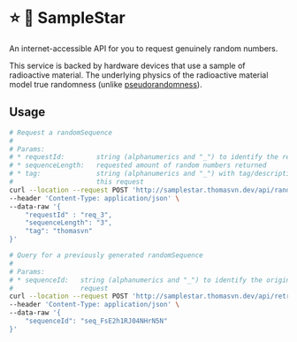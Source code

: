# ⭐️ 🧪 SampleStar

An internet-accessible API for you to request genuinely random numbers.

This service is backed by hardware devices that use a sample of radioactive material.
The underlying physics of the radioactive material model true randomness (unlike [pseudorandomness](https://en.wikipedia.org/wiki/Pseudorandomness)).

## Usage

```bash
# Request a randomSequence
# 
# Params:
# * requestId:        string (alphanumerics and "_") to identify the request
# * sequenceLength:   requested amount of random numbers returned
# * tag:              string (alphanumerics and "_") with tag/description of
#                     this request
curl --location --request POST 'http://samplestar.thomasvn.dev/api/randomSequence' \
--header 'Content-Type: application/json' \
--data-raw '{
    "requestId" : "req_3",
    "sequenceLength": "3",
    "tag": "thomasvn"
}'

# Query for a previously generated randomSequence
# 
# Params:
# * sequenceId:   string (alphanumerics and "_") to identify the original
#                 request
curl --location --request POST 'http://samplestar.thomasvn.dev/api/retrieveSequence' \
--header 'Content-Type: application/json' \
--data-raw '{
    "sequenceId": "seq_FsE2h1RJ04NHrN5N"
}'
```

<!--
ASSUMPTIONS:
- we can deploy our kubernetes cluster on-prem co-located with our hardware device
- the hardware device is never the bottleneck (near-zero latency for all requests to/from hardware device)
- what is the range of the random numbers ??
-->

<!--
FURTHER CONSIDERATION:
- this demo presents random numbers bounded by INT_MIN and INT_MAX in python
  - https://stackoverflow.com/questions/7604966/maximum-and-minimum-values-for-ints
- choice of Flask (over Django)
- choice of deployment method
- Usage of POST over GET
  - https://stackoverflow.com/questions/46585/when-do-you-use-post-and-when-do-you-use-get
- HTTP Params vs Header vs Body
  - https://stackoverflow.com/questions/51429617/http-requests-body-vs-param-vs-headers-vs-data
- Database. Not my strength. Opted for simplicity of flat files. However, this method is bounded by the speed of File I/O. In the future we would want to build something much more robust.
- Logging how often this sequenceId was accessed? Thought about it. But realized it would add more bloat and more I/O ops. Benefits didn't necessarily outweight the costs.
-->

<!--
TODO:
- Documentation
  - Generate the documentation from the flask app??
  - API
  - DATABASE STRUCTURE
  - https://medium.com/blueriders/python-autogenerated-documentation-3-tools-that-will-help-document-your-project-c6d7623814ef
  - https://www.geeksforgeeks.org/how-to-generate-a-documentation-using-python/
  - https://docs.python.org/3/library/pydoc.html

FUTURE:
- Concurrency
  - Multiple reads/writes to the database at the same moment
- Availability
  - Deploy to multiple regions?
  - DNS to resolve to the hosts within multiple regions?
  - Deploy to multiple clouds?
- Authentication ?
  - API token?
  - what if somebody tries to use an ID which already belongs to another customer?
  - how long should IDs be made available for?
- Describe how the program will query the hardware device ??
- how do we scale? do we put our hardware device in datacenters across the globe? or do we accept we will always be constrained by internet latency?
- Error codes if network requests from API to hardware don't work
-->

<!--
DONE:
- Generate initial documentation describing the (1) assumptions, (2) example usage criteria by the user, and (3) concept of operations
- Give the project a fun & memorable name (SampleStar)
- Begin coding the API in Flask (python). This will act as a "stub" since it can only generate pseudo-random numbers.
- Flat file database setup
- Code for both "/api/randomSequence" and "/api/retrieveSequence".
- Input validation and error codes
- Successfully deploy to Elastic Beanstalk
- Elastic FileSystem acting as database
- Architecture Diagrams
-->
